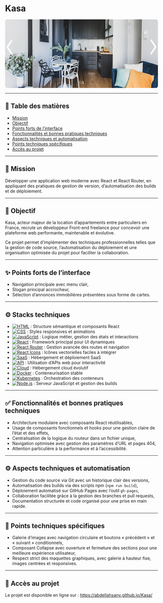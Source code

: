 # Kasa

<p align="center">
  <img src="https://github.com/abdellahsany/Kasa/blob/main/src/assets/images/bannerMain.png" alt="Page d’accueil Kasa" height="225px" width="100%">
</p>

---

## 📑 Table des matières

* [Mission](#mission)
* [Objectif](#objectif)
* [Points forts de l’interface](#présentation-visuelle)
* [Fonctionnalités et bonnes pratiques techniques](#fonctionnalités-et-bonnes-pratiques-techniques)
* [Aspects techniques et automatisation](#aspects-techniques-et-automatisation)
* [Points techniques spécifiques](#points-techniques-spécifiques)
* [Accès au projet](#accès-au-projet)

---

## 🎯 Mission

Développer une application web moderne avec React et React Router, en appliquant des pratiques de gestion de version, d’automatisation des builds et de déploiement.

---

## 🧭 Objectif

Kasa, acteur majeur de la location d’appartements entre particuliers en France, recrute un développeur Front-end freelance pour concevoir une plateforme web performante, maintenable et évolutive.

Ce projet permet d’implémenter des techniques professionnelles telles que la gestion de code source, l’automatisation du déploiement et une organisation optimisée du projet pour faciliter la collaboration.

---

## ✨ Points forts de l’interface

* Navigation principale avec menu clair,
* Slogan principal accrocheur,
* Sélection d’annonces immobilières présentées sous forme de cartes.

---

## ⚙️ Stacks techniques

- [![HTML](https://img.shields.io/badge/HTML5-HyperText%20Markup%20Language-orange)](https://developer.mozilla.org/fr/docs/Learn/HTML) : Structure sémantique et composants React
- [![CSS](https://img.shields.io/badge/CSS3-Cascading%20Style%20Sheets-blue)](https://developer.mozilla.org/fr/docs/Web/CSS) : Styles responsives et animations
- [![JavaScript](https://img.shields.io/badge/JavaScript-JavaScript-yellow)](https://www.javascript.com/) : Logique métier, gestion des états et interactions
- [![React](https://img.shields.io/badge/React-18.2.0-9cf)](https://fr.reactjs.org/) : Framework principal pour UI dynamiques
- [![React Router](https://img.shields.io/badge/React%20Router-v6.2.2-orange)](https://reactrouter.com/) : Gestion avancée des routes et navigation
- [![React Icons](https://img.shields.io/badge/React%20Icons-4.4.0-green)](https://react-icons.github.io/react-icons/) : Icônes vectorielles faciles à intégrer
- [![SaaS](https://img.shields.io/badge/SaaS-Platform-blue)](https://en.wikipedia.org/wiki/Software_as_a_service) : Hébergement et déploiement SaaS
- [![API](https://img.shields.io/badge/API-v1.0-orange)](https://developer.mozilla.org/en-US/docs/Web/API) : Utilisation d’APIs web pour interactivité
- [![Cloud](https://img.shields.io/badge/Cloud-AWS%20Ready-lightblue)](https://aws.amazon.com/) : Hébergement cloud évolutif
- [![Docker](https://img.shields.io/badge/Docker-v24.0-blue)](https://www.docker.com/) : Conteneurisation stable
- [![Kubernetes](https://img.shields.io/badge/Kubernetes-v1.27-blueviolet)](https://kubernetes.io/) : Orchestration des conteneurs
- [![Node.js](https://img.shields.io/badge/Node.js-v18.15.0-green)](https://nodejs.org/) : Serveur JavaScript et gestion des builds

---

## ✅ Fonctionnalités et bonnes pratiques techniques

* Architecture modulaire avec composants React réutilisables,
* Usage de composants fonctionnels et hooks pour une gestion claire de l’état et des effets,
* Centralisation de la logique du routeur dans un fichier unique,
* Navigation optimisée avec gestion des paramètres d’URL et pages 404,
* Attention particulière à la performance et à l’accessibilité.

---

## ⚙️ Aspects techniques et automatisation

* Gestion du code source via Git avec un historique clair des versions,
* Automatisation des builds via des scripts npm (`npm run build`),
* Déploiement automatisé sur GitHub Pages avec l’outil `gh-pages`,
* Collaboration facilitée grâce à la gestion des branches et pull requests,
* Documentation structurée et code organisé pour une prise en main rapide.

---

## 🧩 Points techniques spécifiques

* Galerie d’images avec navigation circulaire et boutons « précédent » et « suivant » conditionnels,
* Composant Collapse avec ouverture et fermeture des sections pour une meilleure expérience utilisateur,
* Respect strict des maquettes graphiques, avec galerie à hauteur fixe, images centrées et responsives.

---

## 🔗 Accès au projet

Le projet est disponible en ligne sur :
https://abdellahsany.github.io/Kasa/
